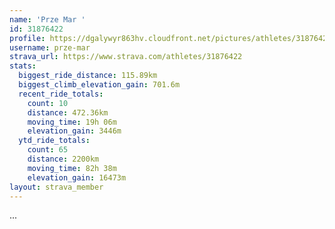 ```yaml
---
name: 'Prze Mar '
id: 31876422
profile: https://dgalywyr863hv.cloudfront.net/pictures/athletes/31876422/22548952/2/large.jpg
username: prze-mar
strava_url: https://www.strava.com/athletes/31876422
stats:
  biggest_ride_distance: 115.89km
  biggest_climb_elevation_gain: 701.6m
  recent_ride_totals:
    count: 10
    distance: 472.36km
    moving_time: 19h 06m
    elevation_gain: 3446m
  ytd_ride_totals:
    count: 65
    distance: 2200km
    moving_time: 82h 38m
    elevation_gain: 16473m
layout: strava_member
--- 
```

...

